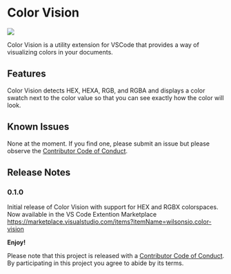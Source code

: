 # Color Vision

![](https://img.shields.io/visual-studio-marketplace/r/wilsonsio.color-vision)

Color Vision is a utility extension for VSCode that provides a way of visualizing colors in your documents.

## Features

Color Vision detects HEX, HEXA, RGB, and RGBA and displays a color swatch next to the color value so that you can see exactly how the color will look.

## Known Issues

None at the moment. If you find one, please submit an issue but please observe the [Contributor Code of Conduct](CODE-OF-CONDUCT.md).

## Release Notes

### 0.1.0

Initial release of Color Vision with support for HEX and RGBX colorspaces. Now available in the VS Code Extention Marketplace <https://marketplace.visualstudio.com/items?itemName=wilsonsio.color-vision>

**Enjoy!**

Please note that this project is released with a [Contributor Code of Conduct](CODE-OF-CONDUCT.md). By participating in this project you agree to abide by its terms.
